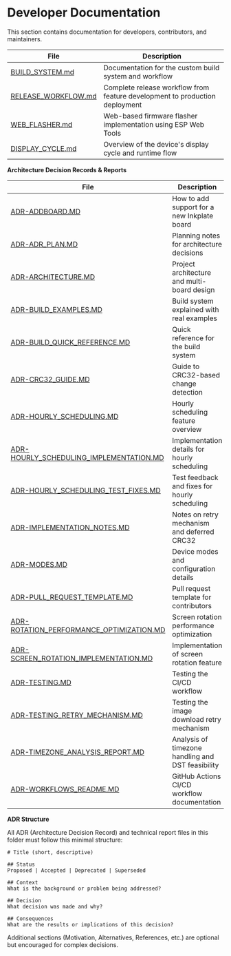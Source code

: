# Developer Documentation

This section contains documentation for developers, contributors, and maintainers.

| File | Description |
|------|-------------|
| [BUILD_SYSTEM.md](BUILD_SYSTEM.md) | Documentation for the custom build system and workflow |
| [RELEASE_WORKFLOW.md](RELEASE_WORKFLOW.md) | Complete release workflow from feature development to production deployment |
| [WEB_FLASHER.md](WEB_FLASHER.md) | Web-based firmware flasher implementation using ESP Web Tools |
| [DISPLAY_CYCLE.md](DISPLAY_CYCLE.md) | Overview of the device's display cycle and runtime flow |

**Architecture Decision Records & Reports**

| File | Description |
|------|-------------|
| [ADR-ADDBOARD.MD](adr/ADR-ADDBOARD.MD) | How to add support for a new Inkplate board |
| [ADR-ADR_PLAN.MD](adr/ADR-ADR_PLAN.MD) | Planning notes for architecture decisions |
| [ADR-ARCHITECTURE.MD](adr/ADR-ARCHITECTURE.MD) | Project architecture and multi-board design |
| [ADR-BUILD_EXAMPLES.MD](adr/ADR-BUILD_EXAMPLES.MD) | Build system explained with real examples |
| [ADR-BUILD_QUICK_REFERENCE.MD](adr/ADR-BUILD_QUICK_REFERENCE.MD) | Quick reference for the build system |
| [ADR-CRC32_GUIDE.MD](adr/ADR-CRC32_GUIDE.MD) | Guide to CRC32-based change detection |
| [ADR-HOURLY_SCHEDULING.MD](adr/ADR-HOURLY_SCHEDULING.MD) | Hourly scheduling feature overview |
| [ADR-HOURLY_SCHEDULING_IMPLEMENTATION.MD](adr/ADR-HOURLY_SCHEDULING_IMPLEMENTATION.MD) | Implementation details for hourly scheduling |
| [ADR-HOURLY_SCHEDULING_TEST_FIXES.MD](adr/ADR-HOURLY_SCHEDULING_TEST_FIXES.MD) | Test feedback and fixes for hourly scheduling |
| [ADR-IMPLEMENTATION_NOTES.MD](adr/ADR-IMPLEMENTATION_NOTES.MD) | Notes on retry mechanism and deferred CRC32 |
| [ADR-MODES.MD](adr/ADR-MODES.MD) | Device modes and configuration details |
| [ADR-PULL_REQUEST_TEMPLATE.MD](adr/ADR-PULL_REQUEST_TEMPLATE.MD) | Pull request template for contributors |
| [ADR-ROTATION_PERFORMANCE_OPTIMIZATION.MD](adr/ADR-ROTATION_PERFORMANCE_OPTIMIZATION.MD) | Screen rotation performance optimization |
| [ADR-SCREEN_ROTATION_IMPLEMENTATION.MD](adr/ADR-SCREEN_ROTATION_IMPLEMENTATION.MD) | Implementation of screen rotation feature |
| [ADR-TESTING.MD](adr/ADR-TESTING.MD) | Testing the CI/CD workflow |
| [ADR-TESTING_RETRY_MECHANISM.MD](adr/ADR-TESTING_RETRY_MECHANISM.MD) | Testing the image download retry mechanism |
| [ADR-TIMEZONE_ANALYSIS_REPORT.MD](adr/ADR-TIMEZONE_ANALYSIS_REPORT.MD) | Analysis of timezone handling and DST feasibility |
| [ADR-WORKFLOWS_README.MD](adr/ADR-WORKFLOWS_README.MD) | GitHub Actions CI/CD workflow documentation |

**ADR Structure**

All ADR (Architecture Decision Record) and technical report files in this folder must follow this minimal structure:

```
# Title (short, descriptive)

## Status
Proposed | Accepted | Deprecated | Superseded

## Context
What is the background or problem being addressed?

## Decision
What decision was made and why?

## Consequences
What are the results or implications of this decision?
```

Additional sections (Motivation, Alternatives, References, etc.) are optional but encouraged for complex decisions.
